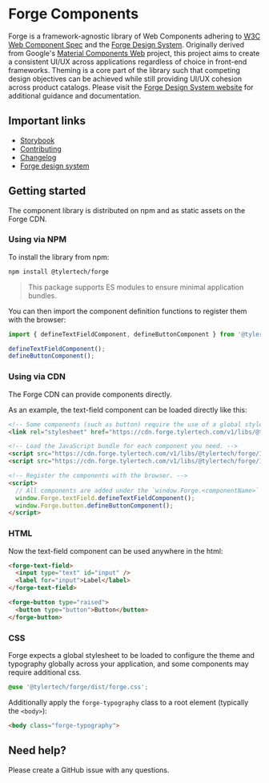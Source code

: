 # Forge Components

Forge is a framework-agnostic library of Web Components adhering to [W3C Web Component Spec][2] and the [Forge Design System][1]. Originally derived from Google's [Material Components Web][3] project, this project aims to create a consistent UI/UX across applications regardless of choice in front-end frameworks. Theming is a core part of the library such that competing design objectives can be achieved while still providing UI/UX cohesion across product catalogs. Please visit the [Forge Design System website][1] for additional guidance and documentation.

## Important links

- [Storybook][4]
- [Contributing][5]
- [Changelog][6]
- [Forge design system][1]

## Getting started

The component library is distributed on npm and as static assets on the Forge CDN.

### Using via NPM

To install the library from npm:

```bash
npm install @tylertech/forge
```

> This package supports ES modules to ensure minimal application bundles.

You can then import the component definition functions to register them with the browser:

```typescript
import { defineTextFieldComponent, defineButtonComponent } from '@tylertech/forge';

defineTextFieldComponent();
defineButtonComponent();
```

### Using via CDN

The Forge CDN can provide components directly.

As an example, the text-field component can be loaded directly like this:

```html
<!-- Some components (such as button) require the use of a global stylesheet -->
<link rel="stylesheet" href="https://cdn.forge.tylertech.com/v1/libs/@tylertech/forge/1.0.0/button/forge-button.css">

<!-- Load the JavaScript bundle for each component you need. -->
<script src="https://cdn.forge.tylertech.com/v1/libs/@tylertech/forge/1.0.0/text-field/text-field.js"></script>
<script src="https://cdn.forge.tylertech.com/v1/libs/@tylertech/forge/1.0.0/button/button.js"></script>

<!-- Register the components with the browser. -->
<script>
  // All components are added under the `window.Forge.<componentName>` global variable
  window.Forge.textField.defineTextFieldComponent();
  window.Forge.button.defineButtonComponent();
</script>
```

### HTML

Now the text-field component can be used anywhere in the html:

```html
<forge-text-field>
  <input type="text" id="input" />
  <label for="input">Label</label>
</forge-text-field>

<forge-button type="raised">
  <button type="button">Button</button>
</forge-button>
```

### CSS

Forge expects a global stylesheet to be loaded to configure the theme and typography globally across your application, and some components may require additional css.

```scss
@use '@tylertech/forge/dist/forge.css';
```

Additionally apply the `forge-typography` class to a root element (typically the `<body>`):

```html
<body class="forge-typography">
```

## Need help?

Please create a GitHub issue with any questions.

[1]: https://forge.tylertech.com/
[2]: https://www.w3.org/wiki/WebComponents/
[3]: https://material-components.github.io/material-components-web-catalog/
[4]: https://forge.tylerdev.io/
[5]: https://github.com/tyler-technologies/forge/blob/master/CONTRIBUTING.md
[6]: https://github.com/tyler-technologies/forge/blob/master/CHANGELOG.md

